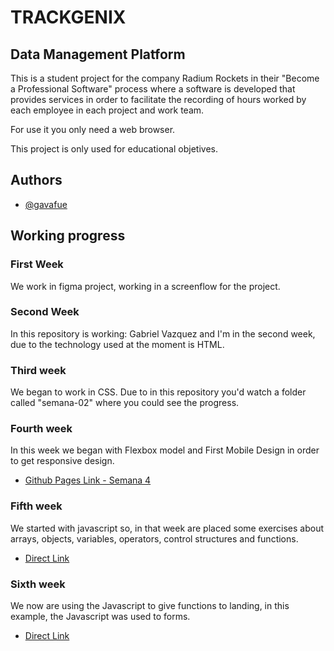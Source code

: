 # TRACKGENIX
## Data Management Platform
This is a student project for the company Radium Rockets in their "Become a Professional Software" process where a software is developed that provides services in order to facilitate the recording of hours worked by each employee in each project and work team.

For use it you only need a web browser.

This project is only used for educational objetives.
## Authors

- [@gavafue](https://www.github.com/gavafue)


## Working progress
### First Week
We work in figma project, working in a screenflow for the project.

### Second Week
In this repository is working: Gabriel Vazquez and I'm in the second week, due to the technology used at the moment is HTML.

### Third week
We began to work in CSS. Due to in this repository you'd watch a folder called "semana-02" where you could see the progress.

### Fourth week
In this week we began with Flexbox model and First Mobile Design in order to get responsive design.
- [Github Pages Link - Semana 4](https://gavafue.github.io/BaSP-M2022-Etapa-1/semana-04/index.html)
  
### Fifth week
We started with javascript so, in that week are placed some exercises about arrays, objects, variables, operators, control structures and functions.
- [Direct Link](https://gavafue.github.io/BaSP-M2022-Etapa-1/semana-05/index.html)

### Sixth week
We now are using the Javascript to give functions to landing, in this example, the Javascript was used to forms.
- [Direct Link](https://gavafue.github.io/BaSP-M2022-Etapa-1/semana-06)